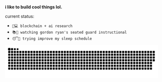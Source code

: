 **i like to build cool things lol.**


current status:
- `🧠💻 blockchain + ai research`
- `📚🥋 watching gordon ryan's seated guard instructional`
- `😴🛌 trying improve my sleep schedule`

<div align="center">
    
  ![snake gif](https://github.com/ahmadbakesbread/ahmadbakesbread/blob/output/github-snake-dark.svg)
</div>

<!--
**ahmadbakesbread/ahmadbakesbread** is a ✨ _special_ ✨ repository because its `README.md` (this file) appears on your GitHub profile.

Here are some ideas to get you started:

- 🔭 I’m currently working on ...
- 🌱 I’m currently learning ...
- 👯 I’m looking to collaborate on ...
- 🤔 I’m looking for help with ...
- 💬 Ask me about ...
- 📫 How to reach me: ...
- 😄 Pronouns: ...
- ⚡ Fun fact: ...
-->

